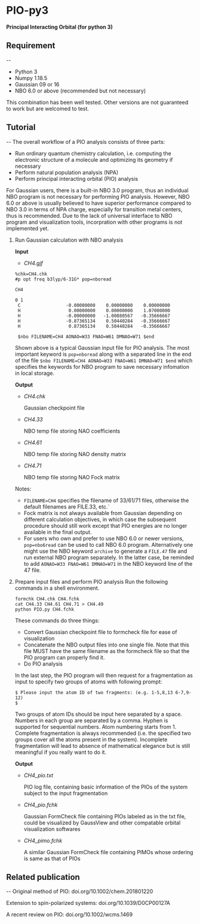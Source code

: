 # PIO-py3
**Principal Interacting Orbital (for python 3)**

## Requirement
--
- Python 3
- Numpy 1.18.5
- Gaussian 09 or 16
- NBO 6.0 or above (recommended but not necessary)

This combination has been well tested. Other versions are not guaranteed to work but are welcomed to test.

## Tutorial
--
The overall workflow of a PIO analysis consists of three parts:
- Run ordinary quantum chemistry calculation, i.e. computing the electronic structure of a molecule and optimizing its geometry if necessary
- Perform natural population analysis (NPA)
- Perform principal interacting orbital (PIO) analysis

For Gaussian users, there is a built-in NBO 3.0 program, thus an individual NBO program is not necessary for performing PIO analysis. However, NBO 6.0 or above is usually believed to have superior performance compared to NBO 3.0 in terms of NPA charge, especially for transition metal centers, thus is recommended.
Due to the lack of universal interface to NBO program and visualization tools, incorpration with other programs is not implemented yet.

1. Run Gaussian calculation with NBO analysis

    **Input**

    - *CH4.gjf*
    ```
    %chk=CH4.chk
    #p opt freq b3lyp/6-31G* pop=nboread
    
    CH4
    
    0 1
     C                 -0.00000000    0.00000000    0.00000000
     H                  0.00000000    0.00000000    1.07000000
     H                 -0.00000000   -1.00880567   -0.35666667
     H                 -0.87365134    0.50440284   -0.35666667
     H                  0.87365134    0.50440284   -0.35666667
    
     $nbo FILENAME=CH4 AONAO=W33 FNAO=W61 DMNAO=W71 $end
     ```
    Shown above is a typical Gaussian input file for PIO analysis. The most important keyword is `pop=nboread` along with a separated line in the end of the file `$nbo FILENAME=CH4 AONAO=W33 FNAO=W61 DMNAO=W71 $end` which specifies the keywords for NBO program to save necessary infomation in local storage.

    **Output**
    - *CH4.chk*

        Gaussian checkpoint file

    - *CH4.33*

        NBO temp file storing NAO coefficients

    - *CH4.61*

        NBO temp file storing NAO density matrix

    - *CH4.71*

        NBO temp file storing NAO Fock matrix

     Notes:
     - `FILENAME=CH4` specifies the filename of 33/61/71 files, otherwise the default filenames are FILE.33, etc.`
     - Fock matrix is not always available from Gaussian depending on different calculation objectives, in which case the subsequent procedure should still work except that PIO energies are no longer available in the final output.
     - For users who own and prefer to use NBO 6.0 or newer versions, `pop=nbo6read` can be used to call NBO 6.0 program. Alternatively one might use the NBO keyword `archive` to generate a `FILE.47` file and run external NBO program separately. In the latter case, be reminded to add `AONAO=W33 FNAO=W61 DMNAO=W71` in the NBO keyword line of the 47 file.

2. Prepare input files and perform PIO analysis
    Run the following commands in a shell environment.
    ```
    formchk CH4.chk CH4.fchk
    cat CH4.33 CH4.61 CH4.71 > CH4.49
    python PIO.py CH4.fchk
    ```
    These commands do three things:
    - Convert Gaussian checkpoint file to formcheck file for ease of visualization
    - Concatenate the NBO output files into one single file. Note that this file MUST have the same filename as the formcheck file so that the PIO program can properly find it.
    - Do PIO analysis

    In the last step, the PIO program will then request for a fragmentation as input to specify two groups of atoms with following prompt:

    ```
    $ Please input the atom ID of two fragments: (e.g. 1-5,8,13 6-7,9-12)
    $
    ```
    Two groups of atom IDs should be input here separated by a space. Numbers in each group are separated by a comma. Hyphen is supported for sequential numbers. Atom numbering starts from 1. Complete fragmentation is always recommended (i.e. the specified two groups cover all the atoms present in the system). Incomplete fragmentation will lead to absence of mathematical elegance but is still meaningful if you really want to do it.

    **Output**
    - *CH4_pio.txt*

        PIO log file, containing basic information of the PIOs of the system subject to the input fragmentation

    - *CH4_pio.fchk*

        Gaussian FormCheck file containing PIOs labeled as in the txt file, could be visualized by GaussView and other compatable orbital visualization softwares

    - *CH4_pimo.fchk*

        A similar Gaussian FormCheck file containing PIMOs whose ordering is same as that of PIOs

## Related publication
--
Original method of PIO: doi.org/10.1002/chem.201801220

Extension to spin-polarized systems: doi.org/10.1039/D0CP00127A

A recent review on PIO: doi.org/10.1002/wcms.1469


